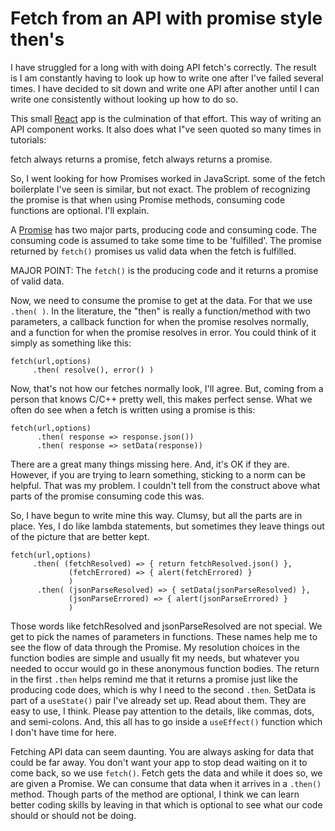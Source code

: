 # Fetch from an API with promise style then's

I have struggled for a long with with doing API fetch's correctly.  The result is I am constantly having to look up how to write one after I've failed several times. I have decided to sit down and write one API after another until I can write one consistently without looking up how to do so.

This small [React](https://reactjs.org) app is the culmination of that effort.  This way of writing an API component works.  It also does what I"ve seen quoted so many times in tutorials:

fetch always returns a promise,
fetch always returns a promise.

So, I went looking for how Promises worked in JavaScript.  some of the fetch boilerplate I've seen is similar, but not exact.  The problem of recognizing the promise is that when using Promise methods, consuming code functions are optional. I'll explain.

A [Promise](https://www.w3schools.com/Js/js_promise.asp) has two major parts, producing code and consuming code.  The consuming code is assumed to take some time to be 'fulfilled'.  The promise returned by `fetch()` promises us valid data when the fetch is fulfilled. 

MAJOR POINT: The `fetch()` is the producing code and it returns a promise of valid data.

Now, we need to consume the promise to get at the data.  For that we use `.then( )`.  In the literature, the "then" is really a function/method with two parameters, a callback function for when the promise resolves normally, and a function for when the promise resolves in error.  You could think of it simply as something like this:

`fetch(url,options)`<br/>
`     .then( resolve(), error() )`

Now, that's not how our fetches normally look, I'll agree.  But, coming from a person that knows C/C++ pretty well, this makes perfect sense.  What we often do see when a fetch is written using a promise is this:

`fetch(url,options)`<br/>
`      .then( response => response.json())`<br/>
`      .then( response => setData(response))`

There are a great many things missing here.  And, it's OK if they are.  However, if you are trying to learn something, sticking to a norm can be helpful.  That was my problem.  I couldn't tell from the construct above what parts of the promise consuming code this was.

So, I have begun to write mine this way.  Clumsy, but all the parts are in place.  Yes, I do like lambda statements, but sometimes they leave things out of the picture that are better kept.

`fetch(url,options)`<br/>
`     .then( (fetchResolved) => { return fetchResolved.json() },`<br/>
`             (fetchErrored) => { alert(fetchErrored) }`<br/>
`             )`<br/>
`      .then( (jsonParseResolved) => { setData(jsonParseResolved) },`<br/>
`             (jsonParseErrored) => { alert(jsonParseErrored) }`<br/>
`             )`<br/>

Those words like fetchResolved and jsonParseResolved are not special.  We get to pick the names of parameters in functions.  These names help me to see the flow of data through the Promise.  My resolution choices in the function bodies are simple and usually fit my needs, but whatever you needed to occur would go in these anonymous function bodies.  The return in the first `.then` helps remind me that it returns a promise just like the producing code does, which is why I need to the second `.then`.  SetData is part of a `useState()` pair I've already set up.  Read about them.  They are easy to use, I think. Please pay attention to the details, like commas, dots, and semi-colons. And, this all has to go inside a `useEffect()` function which I don't have time for here.

Fetching API data can seem daunting.  You are always asking for data that could be far away.  You don't want your app to stop dead waiting on it to come back, so we use `fetch()`.  Fetch gets the data and while it does so, we are given a Promise.  We can consume that data when it arrives in a `.then()` method.  Though parts of the method are optional, I think we can learn better coding skills by leaving in that which is optional to see what our code should or should not be doing.